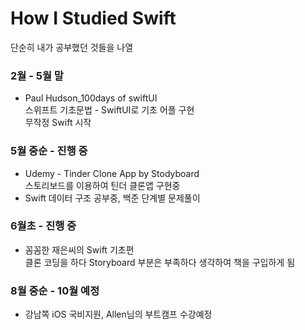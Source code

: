 # How I Studied Swift
단순히 내가 공부했던 것들을 나열


### 2월 - 5월 말   
- Paul Hudson_100days of swiftUI   
스위프트 기초문법 - SwiftUI로 기초 어플 구현   
무작정 Swift 시작

### 5월 중순 - 진행 중
- Udemy - Tinder Clone App by Stodyboard   
스토리보드를 이용하여 틴더 클론앱 구현중   
- Swift 데이터 구조 공부중, 백준 단계별 문제풀이

### 6월초 - 진행 중
- 꼼꼼한 재은씨의 Swift 기초편   
클론 코딩을 하다 Storyboard 부분은 부족하다 생각하여 책을 구입하게 됨

### 8월 중순 - 10월 예정
- 강남쪽 iOS 국비지원, Allen님의 부트캠프 수강예정
